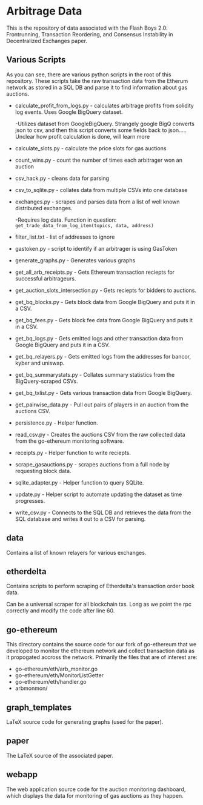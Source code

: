# Arbitrage Data

This is the repository of data associated with the Flash Boys 2.0: Frontrunning, Transaction Reordering, and Consensus Instability in Decentralized Exchanges paper.

## Various Scripts

As you can see, there are various python scripts in the root of this repository. These scripts take the raw transaction data from the Etherum network as stored in a SQL DB and parse it to find information about gas auctions.

* calculate\_profit\_from\_logs.py - calculates arbitrage profits from solidity log events. Uses Google BigQuery dataset.

    -Utilizes dataset from GoogleBigQuery. Strangely google BigQ converts json to csv, and then this script converts some fields back to json.....
Unclear how profit calculation is done, will learn more
* calculate\_slots.py - calculate the price slots for gas auctions
* count\_wins.py - count the number of times each arbitrager won an auction
* csv\_hack.py - cleans data for parsing
* csv\_to\_sqlite.py - collates data from multiple CSVs into one database
* exchanges.py - scrapes and parses data from a list of well known distributed exchanges.

    -Requires log data. Function in question: `get_trade_data_from_log_item(topics, data, address)`
 
* filter\_list.txt - list of addresses to ignore
* gastoken.py - script to identify if an arbitrager is using GasToken
* generate\_graphs.py - Generates various graphs
* get\_all\_arb\_receipts.py - Gets Ethereum transaction reciepts for successful arbitrageurs.
* get\_auction\_slots\_intersection.py - Gets reciepts for bidders to auctions.
* get\_bq\_blocks.py - Gets block data from Google BigQuery and puts it in a CSV.
* get\_bq\_fees.py - Gets block fee data from Google BigQuery and puts it in a CSV.
* get\_bq\_logs.py - Gets emitted logs and other transaction data from Google BigQuery and puts it in a CSV.
* get\_bq\_relayers.py - Gets emitted logs from the addresses for bancor, kyber and uniswap.
* get\_bq\_summarystats.py - Collates summary statistics from the BigQuery-scraped CSVs.
* get\_bq\_txlist.py - Gets various transaction data from Google BigQuery.
* get\_pairwise\_data.py - Pull out pairs of players in an auction from the auctions CSV.
* persistence.py - Helper function.
* read\_csv.py - Creates the auctions CSV from the raw collected data from the go-ethereum monitoring software.
* receipts.py - Helper function to write reciepts.
* scrape\_gasauctions.py - scrapes auctions from a full node by requesting block data.
* sqlite\_adapter.py - Helper function to query SQLite.
* update.py - Helper script to automate updating the dataset as time progresses.
* write\_csv.py - Connects to the SQL DB and retrieves the data from the SQL database and writes it out to a CSV for parsing.

## data

Contains a list of known relayers for various exchanges.

## etherdelta

Contains scripts to perform scraping of Etherdelta's transaction order book data.

Can be a universal scraper for all blockchain txs. Long as we point the rpc correctly and modify the code
after line 60.

## go-ethereum

This directory contains the source code for our fork of go-ethereum that we developed to monitor the ethereum network and collect transaction data as it propogated accross the network. Primarily the files that are of interest are:

* go-ethereum/eth/arb\_monitor.go
* go-ethereum/eth/MonitorListGetter 
* go-ethereum/eth/handler.go
* arbmonmon/

## graph\_templates

LaTeX source code for generating graphs (used for the paper).

## paper

The LaTeX source of the associated paper.

## webapp

The web application source code for the auction monitoring dashboard, which displays the data for monitoring of gas auctions as they happen.

